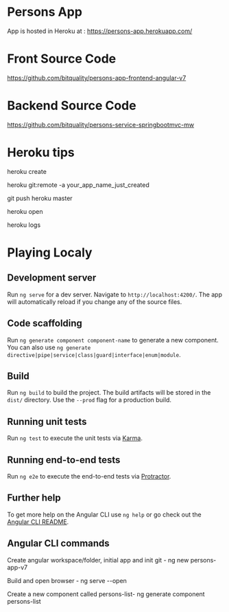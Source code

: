 # Persons App

App is hosted in Heroku at : https://persons-app.herokuapp.com/

# Front Source Code

https://github.com/bitquality/persons-app-frontend-angular-v7

# Backend Source Code

https://github.com/bitquality/persons-service-springbootmvc-mw

# Heroku tips

heroku create

heroku git:remote -a your_app_name_just_created

git push heroku master

heroku open

heroku logs

# Playing Localy

## Development server

Run `ng serve` for a dev server. Navigate to `http://localhost:4200/`. The app will automatically reload if you change any of the source files.

## Code scaffolding

Run `ng generate component component-name` to generate a new component. You can also use `ng generate directive|pipe|service|class|guard|interface|enum|module`.

## Build

Run `ng build` to build the project. The build artifacts will be stored in the `dist/` directory. Use the `--prod` flag for a production build.

## Running unit tests

Run `ng test` to execute the unit tests via [Karma](https://karma-runner.github.io).

## Running end-to-end tests

Run `ng e2e` to execute the end-to-end tests via [Protractor](http://www.protractortest.org/).

## Further help

To get more help on the Angular CLI use `ng help` or go check out the [Angular CLI README](https://github.com/angular/angular-cli/blob/master/README.md).

## Angular CLI commands

Create angular workspace/folder, initial app and init git - ng new persons-app-v7

Build and open browser - ng serve --open

Create a new component called persons-list- ng generate component persons-list
